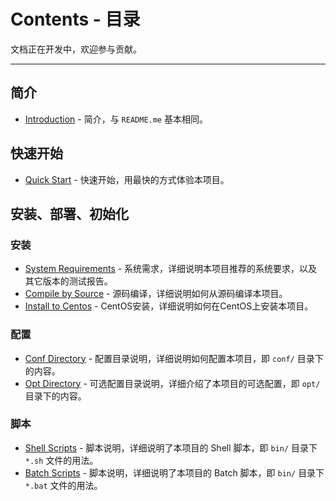 # Contents - 目录

文档正在开发中，欢迎参与贡献。

--- 

## 简介

- [Introduction](./Introduction.md) - 简介，与 `README.me` 基本相同。

## 快速开始

- [Quick Start](./QuickStart.md) - 快速开始，用最快的方式体验本项目。

## 安装、部署、初始化

### 安装

- [System Requirements](./SystemRequirements.md) - 系统需求，详细说明本项目推荐的系统要求，以及其它版本的测试报告。
- [Compile by Source](./CompileBySource.md) - 源码编译，详细说明如何从源码编译本项目。
- [Install to Centos](./InstallToCentos.md) - CentOS安装，详细说明如何在CentOS上安装本项目。

### 配置

- [Conf Directory](./ConfDirectory.md) - 配置目录说明，详细说明如何配置本项目，即 `conf/` 目录下的内容。
- [Opt Directory](./OptDirectory.md) - 可选配置目录说明，详细介绍了本项目的可选配置，即 `opt/` 目录下的内容。

### 脚本

- [Shell Scripts](./ShellScripts.md) - 脚本说明，详细说明了本项目的 Shell 脚本，即 `bin/` 目录下 `*.sh` 文件的用法。
- [Batch Scripts](./BatchScripts.md) - 脚本说明，详细说明了本项目的 Batch 脚本，即 `bin/` 目录下 `*.bat` 文件的用法。
